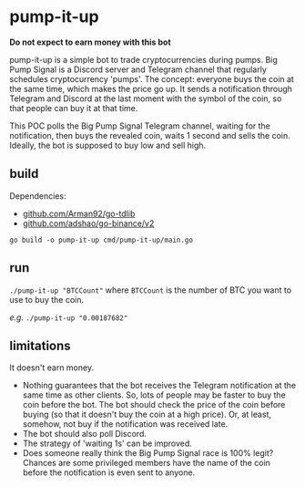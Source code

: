 # pump-it-up

**Do not expect to earn money with this bot**

pump-it-up is a simple bot to trade cryptocurrencies during pumps. Big Pump Signal is a Discord server and Telegram channel that regularly schedules cryptocurrency 'pumps'. The concept: everyone buys the coin at the same time, which makes the price go up. It sends a notification through Telegram and Discord at the last moment with the symbol of the coin, so that people can buy it at that time.

This POC polls the Big Pump Signal Telegram channel, waiting for the notification, then buys the revealed coin, waits 1 second and sells the coin. Ideally, the bot is supposed to buy low and sell high.

## build

Dependencies:
- [github.com/Arman92/go-tdlib](https://github.com/Arman92/go-tdlib)
- [github.com/adshao/go-binance/v2](https://github.com/adshao/go-binance/)

`go build -o pump-it-up cmd/pump-it-up/main.go`

## run

`./pump-it-up "BTCCount"` where `BTCCount` is the number of BTC you want to use to buy the coin.

_e.g._ `./pump-it-up "0.00187682"`

## limitations

It doesn't earn money.

- Nothing guarantees that the bot receives the Telegram notification at the same time as other clients. So, lots of people may be faster to buy the coin before the bot. The bot should check the price of the coin before buying (so that it doesn't buy the coin at a high price). Or, at least, somehow, not buy if the notification was received late.
- The bot should also poll Discord.
- The strategy of 'waiting 1s' can be improved.
- Does someone really think the Big Pump Signal race is 100% legit? Chances are some privileged members have the name of the coin before the notification is even sent to anyone.
